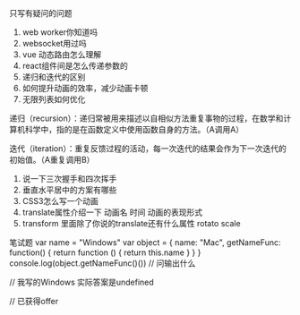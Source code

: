只写有疑问的问题
1. web worker你知道吗
2. websocket用过吗
3. vue 动态路由怎么理解
4. react组件间是怎么传递参数的
5. 递归和迭代的区别
6. 如何提升动画的效率，减少动画卡顿
7. 无限列表如何优化
   
递归（recursion）：递归常被用来描述以自相似方法重复事物的过程，在数学和计算机科学中，指的是在函数定义中使用函数自身的方法。（A调用A）

迭代（iteration）：重复反馈过程的活动，每一次迭代的结果会作为下一次迭代的初始值。（A重复调用B）

1. 说一下三次握手和四次挥手
2. 垂直水平居中的方案有哪些
3. CSS3怎么写一个动画
4.  translate属性介绍一下
    动画名 时间 动画的表现形式
5.  transform 里面除了你说的translate还有什么属性
    rotato  scale


笔试题
var name = "Windows"
var object = {
  name: "Mac",
  getNameFunc: function() {
    return function () {
      return this.name
    }
  }
}
console.log(object.getNameFunc()())
// 问输出什么


// 我写的Windows 实际答案是undefined

// 已获得offer